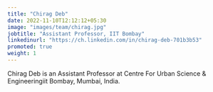 ```yaml
---
title: "Chirag Deb"
date: 2022-11-10T12:12:12+05:30
image: "images/team/chirag.jpg"
jobtitle: "Assistant Professor, IIT Bombay"
linkedinurl: "https://ch.linkedin.com/in/chirag-deb-701b3b53"
promoted: true
weight: 1
---
```


Chirag Deb is an Assistant Professor at Centre For Urban Science & Engineeringiit Bombay, Mumbai, India.
